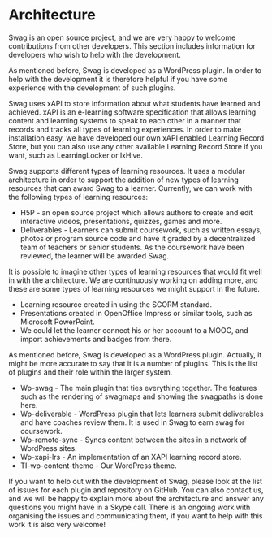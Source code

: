 # Architecture

Swag is an open source project, and we are very happy to welcome contributions from other developers. This section includes information for developers who wish to help with the development.

As mentioned before, Swag is developed as a WordPress plugin. In order to help with the development it is therefore helpful if you have some experience with the development of such plugins.

Swag uses xAPI to store information about what students have learned and achieved. xAPI is an e-learning software specification that allows learning content and learning systems to speak to each other in a manner that records and tracks all types of learning experiences. In order to make installation easy, we have developed our own xAPI enabled Learning Record Store, but you can also use any other available Learning Record Store if you want, such as LearningLocker or lxHive.

Swag supports different types of learning resources. It uses a modular architecture in order to support the addition of new types of learning resources that can award Swag to a learner. Currently, we can work with the following types of learning resources:

* H5P - an open source project which allows authors to create and edit interactive videos, presentations, quizzes, games and more.
* Deliverables - Learners can submit coursework, such as written essays, photos or program source code and have it graded by a decentralized team of teachers or senior students. As the coursework have been reviewed, the learner will be awarded Swag.

It is possible to imagine other types of learning resources that would fit well in with the architecture. We are continuously working on adding more, and these are some types of learning resources we might support in the future.

* Learning resource created in using the SCORM standard.
* Presentations created in OpenOffice Impress or similar tools, such as Microsoft PowerPoint.
* We could let the learner connect his or her account to a MOOC, and import achievements and badges from there.

As mentioned before, Swag is developed as a WordPress plugin. Actually, it might be more accurate to say that it is a number of plugins. This is the list of plugins and their role within the larger system.

* Wp-swag - The main plugin that ties everything together. The features such as the rendering of swagmaps and showing the swagpaths is done here.
* Wp-deliverable - WordPress plugin that lets learners submit deliverables and have coaches review them. It is used in Swag to earn swag for coursework.
* Wp-remote-sync - Syncs content between the sites in a network of WordPress sites.
* Wp-xapi-lrs - An implementation of an XAPI learning record store.
* TI-wp-content-theme - Our WordPress theme.

If you want to help out with the development of Swag, please look at the list of issues for each plugin and repository on GitHub. You can also contact us, and we will be happy to explain more about the architecture and answer any questions you might have in a Skype call. There is an ongoing work with organising the issues and communicating them, if you want to help with this work it is also very welcome!